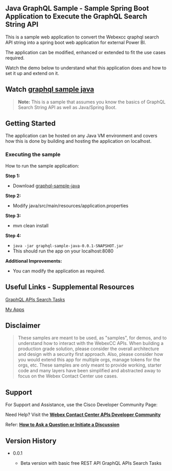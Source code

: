 ## Java GraphQL Sample - Sample Spring Boot Application to Execute the GraphQL Search String API

This is a sample web application to convert the Webexcc qraphql search API string into a spring boot web application for external Power BI.

The application can be modified, enhanced or extended to fit the use cases required.

Watch the demo below to understand what this application does and how to set it up and extend on it.

## Watch [graphql sample java](https://app.vidcast.io/share/6fd7cd09-7930-488c-9f02-0baa13f1d0e3)

> **Note:** This is a sample that assumes you know the basics of GraphQL Search String API as well as Java/Spring Boot.

## Getting Started

The application can be hosted on any Java VM environment and covers how this is done by building and hosting the application on localhost.

### Executing the sample

How to run the sample application:

**Step 1:**

- Download [graphql-sample-java](https://github.com/CiscoDevNet/webex-contact-center-api-samples/graphql-sample-java)

**Step 2:**

- Modify java/src/main/resources/application.properties

**Step 3:**

- mvn clean install

**Step 4:**

- `java -jar graphql-sample-java-0.0.1-SNAPSHOT.jar`
- This should run the app on your localhost:8080


**Additional Improvements:**

- You can modify the application as required.

## Useful Links - Supplemental Resources

[GraphQL APIs Search Tasks](https://developer.webex-cx.com/documentation/search/v1/search-tasks) 

[My Apps](https://developer.webex-cx.com/my-apps)

## Disclaimer

> These samples are meant to be used, as "samples", for demos, and to understand how to interact with the WebexCC APIs.
> When building a production grade solution, please consider the overall architecture and design with a security first approach.
> Also, please consider how you would extend this app for multiple orgs, manage tokens for the orgs, etc.
> These samples are only meant to provide working, starter code and many layers have been simplified and abstracted away to focus on the Webex Contact Center use cases.

## Support

For Support and Assistance, use the Cisco Developer Community Page:

Need Help? Visit the **[Webex Contact Center APIs Developer Community](https://community.cisco.com/t5/contact-center/bd-p/j-disc-dev-contact-center)**

Refer: **[How to Ask a Question or Initiate a Discussion](https://community.cisco.com/t5/contact-center/webex-contact-center-apis-developer-community-and-support/m-p/4558270)**

## Version History

- 0.0.1

  - Beta version with basic free REST API GraphQL APIs Search Tasks